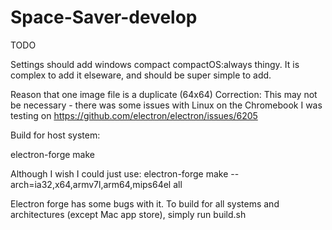 # Space-Saver-develop

TODO

Settings should add windows compact compactOS:always thingy.
It is complex to add it elseware, and should be super simple to add.



Reason that one image file is a duplicate (64x64)
Correction: This may not be necessary - there was some issues with Linux on the Chromebook I was testing on
https://github.com/electron/electron/issues/6205



Build for host system:

electron-forge make




Although I wish I could just use: 
electron-forge make --arch=ia32,x64,armv7l,arm64,mips64el all

Electron forge has some bugs with it. To build for all systems and architectures (except Mac app store), simply run build.sh


